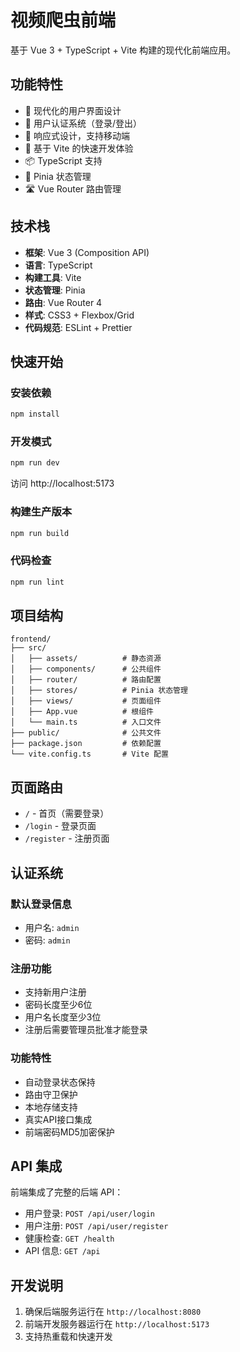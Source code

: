 # 视频爬虫前端

基于 Vue 3 + TypeScript + Vite 构建的现代化前端应用。

## 功能特性

- 🎨 现代化的用户界面设计
- 🔐 用户认证系统（登录/登出）
- 📱 响应式设计，支持移动端
- 🚀 基于 Vite 的快速开发体验
- 📦 TypeScript 支持
- 🎯 Pinia 状态管理
- 🛣️ Vue Router 路由管理

## 技术栈

- **框架**: Vue 3 (Composition API)
- **语言**: TypeScript
- **构建工具**: Vite
- **状态管理**: Pinia
- **路由**: Vue Router 4
- **样式**: CSS3 + Flexbox/Grid
- **代码规范**: ESLint + Prettier

## 快速开始

### 安装依赖

```bash
npm install
```

### 开发模式

```bash
npm run dev
```

访问 http://localhost:5173

### 构建生产版本

```bash
npm run build
```

### 代码检查

```bash
npm run lint
```

## 项目结构

```
frontend/
├── src/
│   ├── assets/          # 静态资源
│   ├── components/      # 公共组件
│   ├── router/          # 路由配置
│   ├── stores/          # Pinia 状态管理
│   ├── views/           # 页面组件
│   ├── App.vue          # 根组件
│   └── main.ts          # 入口文件
├── public/              # 公共文件
├── package.json         # 依赖配置
└── vite.config.ts       # Vite 配置
```

## 页面路由

- `/` - 首页（需要登录）
- `/login` - 登录页面
- `/register` - 注册页面

## 认证系统

### 默认登录信息
- 用户名: `admin`
- 密码: `admin`

### 注册功能
- 支持新用户注册
- 密码长度至少6位
- 用户名长度至少3位
- 注册后需要管理员批准才能登录

### 功能特性
- 自动登录状态保持
- 路由守卫保护
- 本地存储支持
- 真实API接口集成
- 前端密码MD5加密保护

## API 集成

前端集成了完整的后端 API：
- 用户登录: `POST /api/user/login`
- 用户注册: `POST /api/user/register`
- 健康检查: `GET /health`
- API 信息: `GET /api`

## 开发说明

1. 确保后端服务运行在 `http://localhost:8080`
2. 前端开发服务器运行在 `http://localhost:5173`
3. 支持热重载和快速开发
